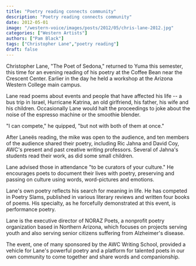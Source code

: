 ```yaml
---
title: "Poetry reading connects community"
description: "Poetry reading connects community"
date: 2012-05-01
image: "/western-voice/images/posts/2012/05/chris-lane-2012.jpg"
categories: ["Western Artists"]
authors: ["Pam Black"]
tags: ["Christopher Lane","poetry reading"]
draft: false
---
```

Christopher Lane, "The Poet of Sedona," returned to Yuma this semester, this time for an evening reading of his poetry at the Coffee Bean near the Crescent Center. Earlier in the day he held a workshop at the Arizona Western College main campus.

Lane read poems about events and people that have affected his life -- a bus trip in Israel, Hurricane Katrina, an old girlfriend, his father, his wife and his children. Occasionally Lane would halt the proceedings to joke about the noise of the espresso machine or the smoothie blender.

"I can compete," he quipped, "but not with both of them at once."

After Laneës reading, the mike was open to the audience, and ten members of the audience shared their poetry, including Ric Jahna and David Coy, AWC's present and past creative writing professors. Several of Jahna's students read their work, as did some small children.

Lane advised those in attendance "to be curators of your culture." He encourages poets to document their lives with poetry, preserving and passing on culture using words, word-pictures and emotions.

Lane's own poetry reflects his search for meaning in life. He has competed in Poetry Slams, published in various literary reviews and written four books of poems. His specialty, as he forcefully demonstrated at this event, is performance poetry.

Lane is the executive director of NORAZ Poets, a nonprofit poetry organization based in Northern Arizona, which focuses on projects serving youth and also serving senior citizens suffering from Alzheimer's disease.

The event, one of many sponsored by the AWC Writing School, provided a vehicle for Lane's powerful poetry and a platform for talented poets in our own community to come together and share words and companionship.